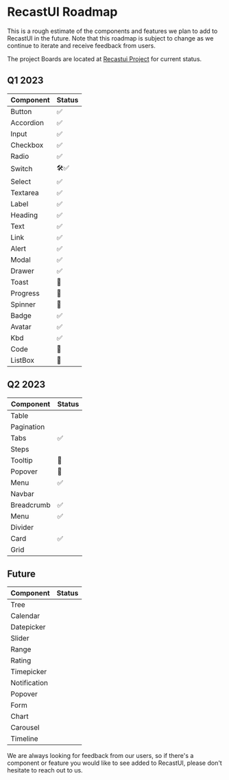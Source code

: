 # RecastUI Roadmap

This is a rough estimate of the components and features we plan to add to RecastUI in the future. Note that this roadmap is subject to change as we continue to iterate and receive feedback from users.

The project Boards are located at [Recastui Project](https://github.com/orgs/seed-blocks/projects/4/views/4) for current status.

## Q1 2023

| Component | Status |
|------|-----------|
| Button | ✅
| Accordion | ✅
| Input | ✅
| Checkbox | ✅
| Radio | ✅
| Switch | 🛠✅
| Select | ✅
| Textarea | ✅
| Label | ✅
| Heading | ✅
| Text | ✅
| Link | ✅
| Alert | ✅
| Modal | ✅
| Drawer | ✅
| Toast | 🚧
| Progress | 🚧
| Spinner | 🚧
| Badge | ✅
| Avatar | ✅
| Kbd | ✅
| Code | 🚧
| ListBox | 🚧

## Q2 2023
| Component | Status |
|------|-----------|
| Table |
| Pagination |
| Tabs | ✅
| Steps |
| Tooltip | 🚧
| Popover | 🚧
| Menu | ✅
| Navbar |
| Breadcrumb | ✅
| Menu | ✅
| Divider |
| Card | ✅
| Grid |

## Future

| Component | Status |
|------|-----------|
| Tree |
| Calendar |
| Datepicker |
| Slider |
| Range |
| Rating |
| Timepicker |
| Notification |
| Popover |
| Form |
| Chart |
| Carousel |
| Timeline |

We are always looking for feedback from our users, so if there's a component or feature you would like to see added to RecastUI, please don't hesitate to reach out to us.
